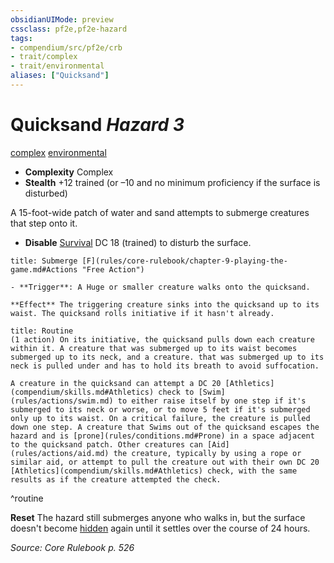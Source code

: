```yaml
---
obsidianUIMode: preview
cssclass: pf2e,pf2e-hazard
tags:
- compendium/src/pf2e/crb
- trait/complex
- trait/environmental
aliases: ["Quicksand"]
---
```

# Quicksand *Hazard 3*  
[complex](rules/traits/complex.md)  [environmental](rules/traits/environmental.md)  

- **Complexity** Complex
- **Stealth** +12 trained (or –10 and no minimum proficiency if the surface is disturbed)  

A 15-foot-wide patch of water and sand attempts to submerge creatures that step onto it.

- **Disable** [Survival](compendium/skills.md#Survival) DC 18 (trained) to disturb the surface.  
     
```ad-embed-ability
title: Submerge [F](rules/core-rulebook/chapter-9-playing-the-game.md#Actions "Free Action")

- **Trigger**: A Huge or smaller creature walks onto the quicksand.

**Effect** The triggering creature sinks into the quicksand up to its waist. The quicksand rolls initiative if it hasn't already.
```

```ad-pf2-summary
title: Routine
(1 action) On its initiative, the quicksand pulls down each creature within it. A creature that was submerged up to its waist becomes submerged up to its neck, and a creature. that was submerged up to its neck is pulled under and has to hold its breath to avoid suffocation.

A creature in the quicksand can attempt a DC 20 [Athletics](compendium/skills.md#Athletics) check to [Swim](rules/actions/swim.md) to either raise itself by one step if it's submerged to its neck or worse, or to move 5 feet if it's submerged only up to its waist. On a critical failure, the creature is pulled down one step. A creature that Swims out of the quicksand escapes the hazard and is [prone](rules/conditions.md#Prone) in a space adjacent to the quicksand patch. Other creatures can [Aid](rules/actions/aid.md) the creature, typically by using a rope or similar aid, or attempt to pull the creature out with their own DC 20 [Athletics](compendium/skills.md#Athletics) check, with the same results as if the creature attempted the check.
```
^routine

**Reset** The hazard still submerges anyone who walks in, but the surface doesn't become [hidden](rules/conditions.md#Hidden) again until it settles over the course of 24 hours.  

*Source: Core Rulebook p. 526*